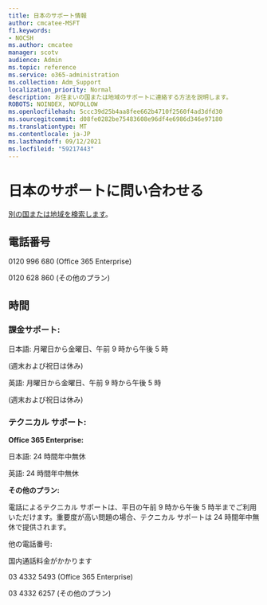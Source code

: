 ```yaml
---
title: 日本のサポート情報
author: cmcatee-MSFT
f1.keywords:
- NOCSH
ms.author: cmcatee
manager: scotv
audience: Admin
ms.topic: reference
ms.service: o365-administration
ms.collection: Adm_Support
localization_priority: Normal
description: お住まいの国または地域のサポートに連絡する方法を説明します。
ROBOTS: NOINDEX, NOFOLLOW
ms.openlocfilehash: 5ccc39d25b4aa8fee662b4710f2560f4ad3dfd30
ms.sourcegitcommit: d08fe0282be75483608e96df4e6986d346e97180
ms.translationtype: MT
ms.contentlocale: ja-JP
ms.lasthandoff: 09/12/2021
ms.locfileid: "59217443"
---
```

# <a name="contact-support-for-japan"></a>日本のサポートに問い合わせる

[別の国または地域を検索します](../../business-video/get-help-support.md)。

## <a name="phone-number"></a>電話番号
0120 996 680 (Office 365 Enterprise)

0120 628 860 (その他のプラン)

## <a name="hours"></a>時間
### <a name="billing-support"></a>課金サポート:

日本語: 月曜日から金曜日、午前 9 時から午後 5 時

(週末および祝日は休み)

英語: 月曜日から金曜日、午前 9 時から午後 5 時

(週末および祝日は休み)

### <a name="technical-support"></a>テクニカル サポート:

**Office 365 Enterprise:**

日本語: 24 時間年中無休

英語: 24 時間年中無休

**その他のプラン:**

電話によるテクニカル サポートは、平日の午前 9 時から午後 5 時半までご利用いただけます。重要度が高い問題の場合、テクニカル サポートは 24 時間年中無休で提供されます。

他の電話番号:

国内通話料金がかかります

03 4332 5493 (Office 365 Enterprise)

03 4332 6257 (その他のプラン)
